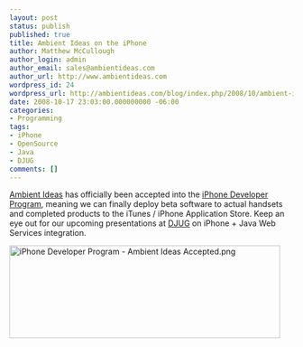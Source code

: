 ```yaml
---
layout: post
status: publish
published: true
title: Ambient Ideas on the iPhone
author: Matthew McCullough
author_login: admin
author_email: sales@ambientideas.com
author_url: http://www.ambientideas.com
wordpress_id: 24
wordpress_url: http://ambientideas.com/blog/index.php/2008/10/ambient-ideas-on-the-iphone/
date: 2008-10-17 23:03:00.000000000 -06:00
categories:
- Programming
tags:
- iPhone
- OpenSource
- Java
- DJUG
comments: []
---
```

<p><a href="http://www.ambientideas.com" target="_blank">Ambient Ideas</a> has officially been accepted into the <a href="http://developer.apple.com/" target="_blank">iPhone Developer Program</a>, meaning we can finally deploy beta software to actual handsets and completed products to the iTunes / iPhone Application Store. Keep an eye out for our upcoming presentations at <a href="http://www.denverjug.org" target="_blank">DJUG</a> on iPhone + Java Web Services integration.</p>
<p><img src="http://farm3.static.flickr.com/2177/2951152234_bdc725425f.jpg" width="480" height="164" alt="iPhone Developer Program - Ambient Ideas Accepted.png" /></p>
